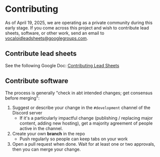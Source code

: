 # Contributing

As of April 19, 2025, we are operating as a private community during this early stage.
If you come across this project and wish to contribute lead sheets, software, or other work,
send an email to
[vocaloidleadsheets@googlegroups.com](mailto:vocaloidleadsheets@googlegroups.com).

## Contribute lead sheets

See the following Google Doc:
[Contributing Lead Sheets](https://docs.google.com/document/d/1vtImrUQniU1ep0XH2mTxdZA_NaspTKTHv1zlIT4h7tw/edit?usp=sharing)

## Contribute software

The process is generally "check in abt intended changes; get consensus before merging":

1.  Suggest or describe your change in the `#development` channel of the Discord server
    -   If it's a particularly impactful change
        (publishing / replacing major content, adding new hosting),
        get a majority agreement of people active in the channel.
1.  Create your own **branch** in the repo
    -   Push regularly so people can keep tabs on your work
1.  Open a pull request when done. Wait for at least one or two approvals,
    then you can merge your change.
